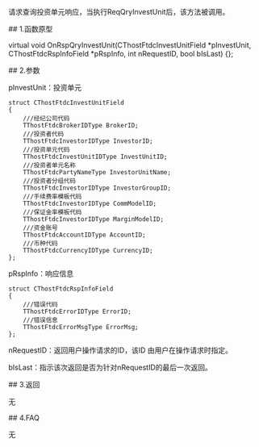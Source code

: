 <p>请求查询投资单元响应，当执行ReqQryInvestUnit后，该方法被调用。</p>
<span class="anchor" id="e68298a8-a622-4d3e-89c0-baecfb1e4261"></span>
## 1.函数原型
<p>virtual void OnRspQryInvestUnit(CThostFtdcInvestUnitField *pInvestUnit, CThostFtdcRspInfoField *pRspInfo, int nRequestID, bool bIsLast) {};</p>
<span class="anchor" id="2f7719eb-a35d-40f5-9ff5-bdfe91b67534"></span>
## 2.参数
<p>pInvestUnit：投资单元</p>
<pre><code>struct CThostFtdcInvestUnitField
{
    ///经纪公司代码
    TThostFtdcBrokerIDType BrokerID;
    ///投资者代码
    TThostFtdcInvestorIDType InvestorID;
    ///投资单元代码
    TThostFtdcInvestUnitIDType InvestUnitID;
    ///投资者单元名称
    TThostFtdcPartyNameType InvestorUnitName;
    ///投资者分组代码
    TThostFtdcInvestorIDType InvestorGroupID;
    ///手续费率模板代码
    TThostFtdcInvestorIDType CommModelID;
    ///保证金率模板代码
    TThostFtdcInvestorIDType MarginModelID;
    ///资金账号
    TThostFtdcAccountIDType AccountID;
    ///币种代码
    TThostFtdcCurrencyIDType CurrencyID;
};
</code></pre>
<p>pRspInfo：响应信息</p>
<pre><code>struct CThostFtdcRspInfoField
{
    ///错误代码
    TThostFtdcErrorIDType ErrorID;
    ///错误信息
    TThostFtdcErrorMsgType ErrorMsg;
};
</code></pre>
<p>nRequestID：返回用户操作请求的ID，该ID 由用户在操作请求时指定。</p>
<p>bIsLast：指示该次返回是否为针对nRequestID的最后一次返回。</p>
<span class="anchor" id="fb52e899-ac3f-45e4-b604-ddac4b3c630f"></span>
## 3.返回
<p>无</p>
<span class="anchor" id="c63c445b-ba7f-44af-a37d-699e053ed160"></span>
## 4.FAQ
<p>无</p>
